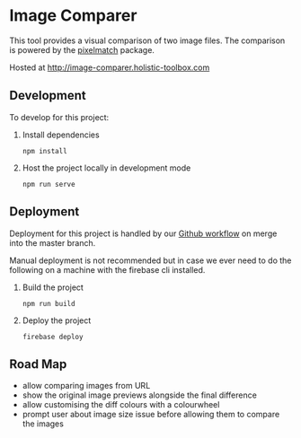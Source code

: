 # Image Comparer

This tool provides a visual comparison of two image files. The comparison is powered by the [pixelmatch](https://www.npmjs.com/package/pixelmatch) package.

Hosted at http://image-comparer.holistic-toolbox.com

## Development
To develop for this project:
1. Install dependencies
	```
	npm install
	```
2. Host the project locally in development mode
	```
	npm run serve
	```

## Deployment
Deployment for this project is handled by our [Github workflow](/.github/workflows/deploy-on-push-to-master) on merge into the master branch.

Manual deployment is not recommended but in case we ever need to do the following on a machine with the firebase cli installed.

1. Build the project
	```
	npm run build
	```
2. Deploy the project
	```
	firebase deploy
	```

## Road Map
- allow comparing images from URL
- show the original image previews alongside the final difference
- allow customising the diff colours with a colourwheel
- prompt user about image size issue before allowing them to compare the images